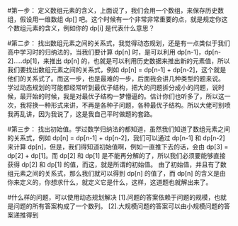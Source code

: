 #第一步：
定义数组元素的含义，上面说了，我们会用一个数组，来保存历史数组，假设用一维数组 dp[] 吧。这个时候有一个非常非常重要的点，就是规定你这个数组元素的含义，例如你的 dp[i] 是代表什么意思？

#第二步：
找出数组元素之间的关系式，我觉得动态规划，还是有一点类似于我们高中学习时的归纳法的，当我们要计算 dp[n] 时，是可以利用 dp[n-1]，dp[n-2].....dp[1]，来推出 dp[n] 的，也就是可以利用历史数据来推出新的元素值，所以我们要找出数组元素之间的关系式，例如 dp[n] = dp[n-1] + dp[n-2]，这个就是他们的关系式了。而这一步，也是最难的一步，后面我会讲几种类型的题来说。
学过动态规划的可能都经常听到最优子结构，把大的问题拆分成小的问题，说时候，最开始的时候，我是对最优子结构一梦懵逼的。估计你们也听多了，所以这一次，我将换一种形式来讲，不再是各种子问题，各种最优子结构。所以大佬可别喷我再乱讲，因为我说了，这是我自己平时做题的套路。

#第三步：
找出初始值。学过数学归纳法的都知道，虽然我们知道了数组元素之间的关系式，例如 dp[n] = dp[n-1] + dp[n-2]，我们可以通过 dp[n-1] 和 dp[n-2] 来计算 dp[n]，但是，我们得知道初始值啊，例如一直推下去的话，会由 dp[3] = dp[2] + dp[1]。而 dp[2] 和 dp[1] 是不能再分解的了，所以我们必须要能够直接获得 dp[2] 和 dp[1] 的值，而这，就是所谓的初始值。
由了初始值，并且有了数组元素之间的关系式，那么我们就可以得到 dp[n] 的值了，而 dp[n] 的含义是由你来定义的，你想求什么，就定义它是什么，这样，这道题也就解出来了。


#什么样的问题，可以使用动态规划解决
[1].问题的答案依赖于问题的规模，也就是问题的所有答案构成了一个数列。
[2].大规模问题的答案可以由小规模问题的答案递推得到